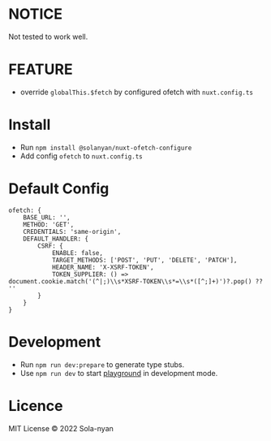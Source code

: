 # NOTICE

Not tested to work well.

# FEATURE

- override `globalThis.$fetch` by configured ofetch with `nuxt.config.ts`

# Install

- Run `npm install @solanyan/nuxt-ofetch-configure`
- Add config `ofetch` to `nuxt.config.ts`

# Default Config
    ofetch: {
        BASE_URL: '',
        METHOD: 'GET',
        CREDENTIALS: 'same-origin',
        DEFAULT_HANDLER: {
            CSRF: {
                ENABLE: false,
                TARGET_METHODS: ['POST', 'PUT', 'DELETE', 'PATCH'],
                HEADER_NAME: 'X-XSRF-TOKEN',
                TOKEN_SUPPLIER: () => document.cookie.match('(^|;)\\s*XSRF-TOKEN\\s*=\\s*([^;]+)')?.pop() ?? ''
            }
        }
    }

# Development

- Run `npm run dev:prepare` to generate type stubs.
- Use `npm run dev` to start [playground](./playground) in development mode.

# Licence

MIT License © 2022 Sola-nyan

